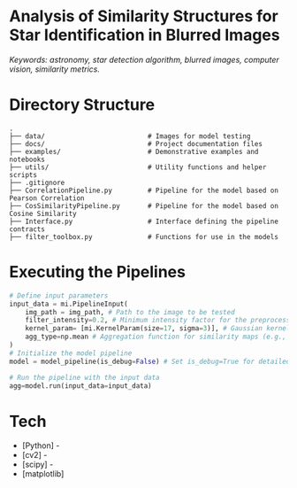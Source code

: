 # Analysis of Similarity Structures for Star Identification in Blurred Images

_Keywords: astronomy, star detection algorithm, blurred images, computer vision, similarity metrics._

# Directory Structure

```plaintext
.
├── data/                          # Images for model testing
├── docs/                          # Project documentation files
├── examples/                      # Demonstrative examples and notebooks
├── utils/                         # Utility functions and helper scripts
├── .gitignore                     
├── CorrelationPipeline.py         # Pipeline for the model based on Pearson Correlation
├── CosSimilarityPipeline.py       # Pipeline for the model based on Cosine Similarity
├── Interface.py                   # Interface defining the pipeline contracts
├── filter_toolbox.py              # Functions for use in the models
```

# Executing the Pipelines

``` python
# Define input parameters
input_data = mi.PipelineInput(
    img_path = img_path, # Path to the image to be tested
    filter_intensity=0.2, # Minimum intensity factor for the preprocessing step
    kernel_param= [mi.KernelParam(size=17, sigma=3)], # Gaussian kernel parameters: size and standard deviation
    agg_type=np.mean # Aggregation function for similarity maps (e.g., np.mean, np.max)
)
# Initialize the model pipeline
model = model_pipeline(is_debug=False) # Set is_debug=True for detailed process logs

# Run the pipeline with the input data
agg=model.run(input_data=input_data)
```

# Tech
- [Python] -
- [cv2] -
- [scipy] -
- [matplotlib]
